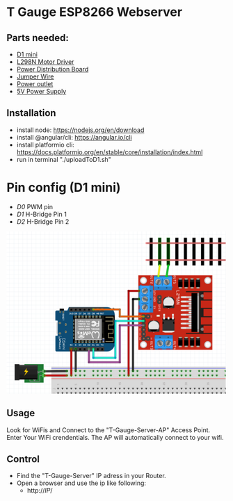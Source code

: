 # T Gauge ESP8266 Webserver
## Parts needed:
* [D1 mini](https://amzn.to/3Rty8ny)
* [L298N Motor Driver](https://amzn.to/3GV3A9p)
* [Power Distribution Board](https://amzn.to/3RVmvqY)
* [Jumper Wire](https://www.amazon.de/Female-Female-Male-Female-Male-Male-Steckbr%C3%BCcken-Drahtbr%C3%BCcken-bunt/dp/B01EV70C78?__mk_de_DE=%C3%85M%C3%85%C5%BD%C3%95%C3%91&crid=11ZJPAH13WTP&keywords=steck+kabel&qid=1703532073&sprefix=steck+kabel%2Caps%2C106&sr=8-5&linkCode=sl1&tag=dante1349-21&linkId=9d7f0c36daeacd3030640a6da1e3fb20&language=de_DE&ref_=as_li_ss_tl)
* [Power outlet](https://amzn.to/3TB5LXm)
* [5V Power Supply](https://amzn.to/41D6kSH)

## Installation
* install node: https://nodejs.org/en/download
* install @angular/cli: https://angular.io/cli
* install platformio cli: https://docs.platformio.org/en/stable/core/installation/index.html
* run in terminal "./uploadToD1.sh"

# Pin config (D1 mini)
* *D0* PWM pin
* *D1* H-Bridge Pin 1
* *D2* H-Bridge Pin 2

![wiring](assets/train.png)

## Usage
Look for WiFis and Connect to the "T-Gauge-Server-AP" Access Point. Enter Your WiFi crendentials. The AP will automatically connect to your wifi.

## Control
* Find the "T-Gauge-Server" IP adress in your Router.
* Open a browser and use the ip like following:
  * http://*IP*/
